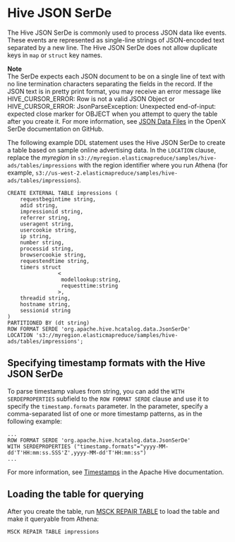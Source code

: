 # Hive JSON SerDe<a name="hive-json-serde"></a>

The Hive JSON SerDe is commonly used to process JSON data like events\. These events are represented as single\-line strings of JSON\-encoded text separated by a new line\. The Hive JSON SerDe does not allow duplicate keys in `map` or `struct` key names\.

**Note**  
The SerDe expects each JSON document to be on a single line of text with no line termination characters separating the fields in the record\. If the JSON text is in pretty print format, you may receive an error message like HIVE\_CURSOR\_ERROR: Row is not a valid JSON Object or HIVE\_CURSOR\_ERROR: JsonParseException: Unexpected end\-of\-input: expected close marker for OBJECT when you attempt to query the table after you create it\. For more information, see [JSON Data Files](https://github.com/rcongiu/Hive-JSON-Serde#json-data-files) in the OpenX SerDe documentation on GitHub\. 

The following example DDL statement uses the Hive JSON SerDe to create a table based on sample online advertising data\. In the `LOCATION` clause, replace the *myregion* in `s3://myregion.elasticmapreduce/samples/hive-ads/tables/impressions` with the region identifier where you run Athena \(for example, `s3://us-west-2.elasticmapreduce/samples/hive-ads/tables/impressions`\)\.

```
CREATE EXTERNAL TABLE impressions (
    requestbegintime string,
    adid string,
    impressionid string,
    referrer string,
    useragent string,
    usercookie string,
    ip string,
    number string,
    processid string,
    browsercookie string,
    requestendtime string,
    timers struct
                <
                 modellookup:string, 
                 requesttime:string
                >,
    threadid string, 
    hostname string,
    sessionid string
)   
PARTITIONED BY (dt string)
ROW FORMAT SERDE 'org.apache.hive.hcatalog.data.JsonSerDe'
LOCATION 's3://myregion.elasticmapreduce/samples/hive-ads/tables/impressions';
```

## Specifying timestamp formats with the Hive JSON SerDe<a name="hive-json-serde-timestamp-formats"></a>

To parse timestamp values from string, you can add the `WITH SERDEPROPERTIES` subfield to the `ROW FORMAT SERDE` clause and use it to specify the `timestamp.formats` parameter\. In the parameter, specify a comma\-separated list of one or more timestamp patterns, as in the following example:

```
...
ROW FORMAT SERDE 'org.apache.hive.hcatalog.data.JsonSerDe'
WITH SERDEPROPERTIES ("timestamp.formats"="yyyy-MM-dd'T'HH:mm:ss.SSS'Z',yyyy-MM-dd'T'HH:mm:ss")
...
```

For more information, see [Timestamps](https://cwiki.apache.org/confluence/display/hive/languagemanual+types#LanguageManualTypes-TimestampstimestampTimestamps) in the Apache Hive documentation\.

## Loading the table for querying<a name="hive-json-serde-loading-the-table"></a>

After you create the table, run [MSCK REPAIR TABLE](msck-repair-table.md) to load the table and make it queryable from Athena:

```
MSCK REPAIR TABLE impressions
```